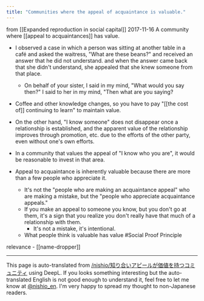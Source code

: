 ```yaml
---
title: "Communities where the appeal of acquaintance is valuable."
---
```


from  [[Expanded reproduction in social capital]]
2017-11-16
A community where [[appeal to acquaintances]] has value.
- I observed a case in which a person was sitting at another table in a café and asked the waitress, "What are these beans?" and received an answer that he did not understand. and when the answer came back that she didn't understand, she appealed that she knew someone from that place.
    - On behalf of your sister, I said in my mind, "What would you say then?" I said to her in my mind, "Then what are you saying?
- Coffee and other knowledge changes, so you have to pay "[[the cost of]] continuing to learn" to maintain value.
- On the other hand, "I know someone" does not disappear once a relationship is established, and the apparent value of the relationship improves through promotion, etc. due to the efforts of the other party, even without one's own efforts.
- In a community that values the appeal of "I know who you are", it would be reasonable to invest in that area.

- Appeal to acquaintance is inherently valuable because there are more than a few people who appreciate it.
    - It's not the "people who are making an acquaintance appeal" who are making a mistake, but the "people who appreciate acquaintance appeals."
    - If you make an appeal to someone you know, but you don't go at them, it's a sign that you realize you don't really have that much of a relationship with them.
        - It's not a mistake, it's intentional.
    - What people think is valuable has value #Social Proof Principle

relevance
    - [[name-dropper]]

---
This page is auto-translated from [/nishio/知り合いアピールが価値を持つコミュニティ](https://scrapbox.io/nishio/知り合いアピールが価値を持つコミュニティ) using DeepL. If you looks something interesting but the auto-translated English is not good enough to understand it, feel free to let me know at [@nishio_en](https://twitter.com/nishio_en). I'm very happy to spread my thought to non-Japanese readers.